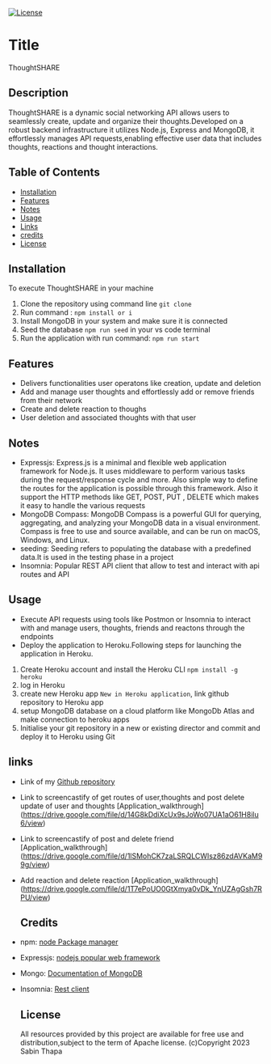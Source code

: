  [![License](https://img.shields.io/badge/License-Apache_2.0-blue.svg)](https://opensource.org/licenses/Apache-2.0)
  # Title
  ThoughtSHARE
  
  ## Description

  ThoughtSHARE is a dynamic social networking API allows users to seamlessly create, update and organize their thoughts.Developed on a robust backend infrastructure it utilizes Node.js, Express and MongoDB, it effortlessly manages API requests,enabling effective user data that includes thoughts, reactions and thought interactions.
 
  
  ## Table of Contents

  - [Installation](#Installation)
  - [Features](#features)
  - [Notes](#Notes)
  - [Usage](#usage)
  - [Links](#links)
  - [credits](#credits)
  - [License](#license)
  
  ## Installation

  To execute ThoughtSHARE in your machine
  1. Clone the repository using command line ``git clone``
  1. Run command : ```npm install or i```
  2. Install MongoDB in your system and make sure it is connected
  3. Seed the database ``npm run seed`` in your vs code terminal
  4. Run the application with run command: ``` npm run start ```

  ## Features
  - Delivers functionalities user operatons like creation, update and deletion
  - Add and manage user thoughts and effortlessly add or remove friends from their network
  - Create and delete reaction to thoughs
  - User deletion and associated thoughts with that user


  ## Notes

- Expressjs: Express.js is a minimal and flexible web application framework for Node.js. It uses middleware to perform various tasks during the request/response cycle and more. Also simple way to define the routes for the application is possible through this framework. Also it support the HTTP methods like GET, POST, PUT , DELETE which makes it easy to handle the various requests
- MongoDB Compass: MongoDB Compass is a powerful GUI for querying, aggregating, and analyzing your MongoDB data in a visual environment.
Compass is free to use and source available, and can be run on macOS, Windows, and Linux.
- seeding: Seeding refers to populating the database with a predefined data.It is used in the testing phase in a project
- Insomnia: Popular REST API client that allow to test and interact with api routes and API


## Usage

- Execute API requests using tools like Postmon or Insomnia to interact with and manage users, thoughts, friends and reactons through the endpoints
- Deploy the application to Heroku.Following steps for launching the application in Heroku.

1. Create Heroku account and install the Heroku CLI `npm install -g heroku`
2. log in Heroku        
3. create new Heroku app `New in Heroku application`, link github repository to Heroku app
4. setup MongoDB database on a cloud platform like MongoDb Atlas and make connection to heroku apps
5. Initialise your git repository in a new or existing director and commit and deploy it to Heroku using Git

  ## links
- Link of my [Github repository]()
- Link to screencastify of get routes of user,thoughts and post delete update of user and thoughts [Application_walkthrough] (https://drive.google.com/file/d/14G8kDdiXcUx9sJoWo07UA1aO61H8ilu6/view)
- Link to screencastify of post and delete friend [Application_walkthrough] (https://drive.google.com/file/d/1lSMohCK7zaLSRQLCWIsz86zdAVKaM99g/view)
- Add reaction and delete reaction [Application_walkthrough] (https://drive.google.com/file/d/1T7ePoUO0GtXmya0vDk_YnUZAgGsh7RPU/view)

  ## Credits
- npm: [node Package manager](https://www.npmjs.com)
- Expressjs: [nodejs popular web framework](https://expressjs.com)
- Mongo: [Documentation of MongoDB](https://www.mongodb.com/)
- Insomnia: [Rest client](https://insomnia.rest/)

  ## License
   All resources provided by this project are available for free use and distribution,subject to the term of Apache license.
                 (c)Copyright 2023 Sabin Thapa